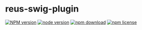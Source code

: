 # reus-swig-plugin

[![NPM version][npm-image]][npm-url]
[![node version][node-image]][node-url]
[![npm download][download-image]][download-url]
[![npm license][license-image]][download-url]

[npm-image]: https://img.shields.io/npm/v/reus-swig-plugin.svg?style=flat-square
[npm-url]: https://npmjs.org/package/reus-swig-plugin
[node-image]: https://img.shields.io/badge/node.js-%3E=_8.9.4-green.svg?style=flat-square
[node-url]: http://nodejs.org/download/
[download-image]: https://img.shields.io/npm/dm/reus-swig-plugin.svg?style=flat-square
[download-url]: https://npmjs.org/package/reus-swig-plugin
[license-image]: https://img.shields.io/npm/l/reus-swig-plugin.svg
